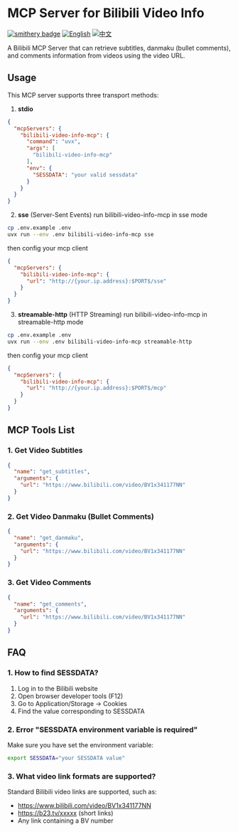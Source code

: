 # MCP Server for Bilibili Video Info

[![smithery badge](https://smithery.ai/badge/@lesir831/bilibili-video-info-mcp)](https://smithery.ai/server/@lesir831/bilibili-video-info-mcp)
[![English](https://img.shields.io/badge/language-English-blue.svg)](./README.md)
[![中文](https://img.shields.io/badge/language-中文-red.svg)](./README.zh.md)

A Bilibili MCP Server that can retrieve subtitles, danmaku (bullet comments),
and comments information from videos using the video URL.

## Usage

This MCP server supports three transport methods:

1. **stdio**

```json
{
  "mcpServers": {
    "bilibili-video-info-mcp": {
      "command": "uvx",
      "args": [
        "bilibili-video-info-mcp"
      ],
      "env": {
        "SESSDATA": "your valid sessdata"
      }
    }
  }
}
```

2. **sse** (Server-Sent Events) run bilibili-video-info-mcp in sse mode

```bash
cp .env.example .env
uvx run --env .env bilibili-video-info-mcp sse
```

then config your mcp client

```json
{
  "mcpServers": {
    "bilibili-video-info-mcp": {
      "url": "http://{your.ip.address}:$PORT$/sse"
    }
  }
}
```

3. **streamable-http** (HTTP Streaming) run bilibili-video-info-mcp in
   streamable-http mode

```bash
cp .env.example .env
uvx run --env .env bilibili-video-info-mcp streamable-http
```

then config your mcp client

```json
{
  "mcpServers": {
    "bilibili-video-info-mcp": {
      "url": "http://{your.ip.address}:$PORT$/mcp"
    }
  }
}
```

## MCP Tools List

### 1. Get Video Subtitles

```json
{
  "name": "get_subtitles",
  "arguments": {
    "url": "https://www.bilibili.com/video/BV1x341177NN"
  }
}
```

### 2. Get Video Danmaku (Bullet Comments)

```json
{
  "name": "get_danmaku",
  "arguments": {
    "url": "https://www.bilibili.com/video/BV1x341177NN"
  }
}
```

### 3. Get Video Comments

```json
{
  "name": "get_comments",
  "arguments": {
    "url": "https://www.bilibili.com/video/BV1x341177NN"
  }
}
```

## FAQ

### 1. How to find SESSDATA?

1. Log in to the Bilibili website
2. Open browser developer tools (F12)
3. Go to Application/Storage -> Cookies
4. Find the value corresponding to SESSDATA

### 2. Error "SESSDATA environment variable is required"

Make sure you have set the environment variable:

```bash
export SESSDATA="your SESSDATA value"
```

### 3. What video link formats are supported?

Standard Bilibili video links are supported, such as:

- https://www.bilibili.com/video/BV1x341177NN
- https://b23.tv/xxxxx (short links)
- Any link containing a BV number
